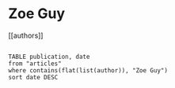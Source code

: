 # Zoe Guy

[[authors]]

```dataview

TABLE publication, date
from "articles"
where contains(flat(list(author)), "Zoe Guy")
sort date DESC

```